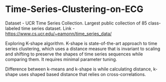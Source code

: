 # Time-Series-Clustering-on-ECG

Dataset - 
UCR Time Series Collection. Largest public collection of 85 class-labeled time series dataset. 
Link - https://www.cs.ucr.edu/~eamonn/time_series_data/


Exploring K-shape algorithm. K-shape is state-of-the-art approach to time series clustering, which uses a distance measure that is invariant to scaling and shifting to preserve the shapes of time series sequences while comparing them. It requires minimal parameter tuning. 

Difference between k-means and k-shape is while calculating distance, k-shape uses shaped based distance that relies on cross-correlations.
